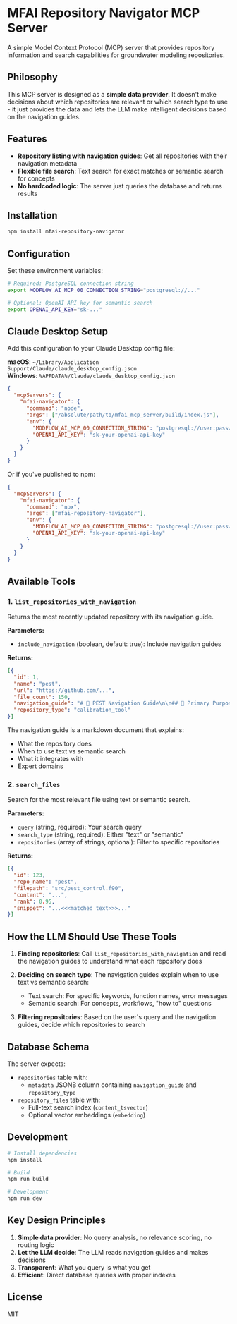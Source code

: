 # MFAI Repository Navigator MCP Server

A simple Model Context Protocol (MCP) server that provides repository information and search capabilities for groundwater modeling repositories.

## Philosophy

This MCP server is designed as a **simple data provider**. It doesn't make decisions about which repositories are relevant or which search type to use - it just provides the data and lets the LLM make intelligent decisions based on the navigation guides.

## Features

- **Repository listing with navigation guides**: Get all repositories with their navigation metadata
- **Flexible file search**: Text search for exact matches or semantic search for concepts
- **No hardcoded logic**: The server just queries the database and returns results

## Installation

```bash
npm install mfai-repository-navigator
```

## Configuration

Set these environment variables:

```bash
# Required: PostgreSQL connection string
export MODFLOW_AI_MCP_00_CONNECTION_STRING="postgresql://..."

# Optional: OpenAI API key for semantic search
export OPENAI_API_KEY="sk-..."
```

## Claude Desktop Setup

Add this configuration to your Claude Desktop config file:

**macOS**: `~/Library/Application Support/Claude/claude_desktop_config.json`  
**Windows**: `%APPDATA%/Claude/claude_desktop_config.json`

```json
{
  "mcpServers": {
    "mfai-navigator": {
      "command": "node",
      "args": ["/absolute/path/to/mfai_mcp_server/build/index.js"],
      "env": {
        "MODFLOW_AI_MCP_00_CONNECTION_STRING": "postgresql://user:password@host:port/database",
        "OPENAI_API_KEY": "sk-your-openai-api-key"
      }
    }
  }
}
```

Or if you've published to npm:

```json
{
  "mcpServers": {
    "mfai-navigator": {
      "command": "npx",
      "args": ["mfai-repository-navigator"],
      "env": {
        "MODFLOW_AI_MCP_00_CONNECTION_STRING": "postgresql://user:password@host:port/database",
        "OPENAI_API_KEY": "sk-your-openai-api-key"
      }
    }
  }
}
```

## Available Tools

### 1. `list_repositories_with_navigation`

Returns the most recently updated repository with its navigation guide.

**Parameters:**
- `include_navigation` (boolean, default: true): Include navigation guides

**Returns:**
```json
[{
  "id": 1,
  "name": "pest",
  "url": "https://github.com/...",
  "file_count": 150,
  "navigation_guide": "# 🧭 PEST Navigation Guide\n\n## 🎯 Primary Purpose\n...",
  "repository_type": "calibration_tool"
}]
```

The navigation guide is a markdown document that explains:
- What the repository does
- When to use text vs semantic search
- What it integrates with
- Expert domains

### 2. `search_files`

Search for the most relevant file using text or semantic search.

**Parameters:**
- `query` (string, required): Your search query
- `search_type` (string, required): Either "text" or "semantic"
- `repositories` (array of strings, optional): Filter to specific repositories

**Returns:**
```json
[{
  "id": 123,
  "repo_name": "pest",
  "filepath": "src/pest_control.f90",
  "content": "...",
  "rank": 0.95,
  "snippet": "...<<<matched text>>>..."
}]
```

## How the LLM Should Use These Tools

1. **Finding repositories**: Call `list_repositories_with_navigation` and read the navigation guides to understand what each repository does

2. **Deciding on search type**: The navigation guides explain when to use text vs semantic search:
   - Text search: For specific keywords, function names, error messages
   - Semantic search: For concepts, workflows, "how to" questions

3. **Filtering repositories**: Based on the user's query and the navigation guides, decide which repositories to search

## Database Schema

The server expects:
- `repositories` table with:
  - `metadata` JSONB column containing `navigation_guide` and `repository_type`
- `repository_files` table with:
  - Full-text search index (`content_tsvector`)
  - Optional vector embeddings (`embedding`)

## Development

```bash
# Install dependencies
npm install

# Build
npm run build

# Development
npm run dev
```

## Key Design Principles

1. **Simple data provider**: No query analysis, no relevance scoring, no routing logic
2. **Let the LLM decide**: The LLM reads navigation guides and makes decisions
3. **Transparent**: What you query is what you get
4. **Efficient**: Direct database queries with proper indexes

## License

MIT